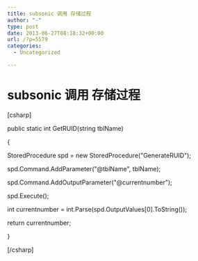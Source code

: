 ```yaml
---
title: subsonic 调用 存储过程
author: "-"
type: post
date: 2013-06-27T08:18:32+00:00
url: /?p=5579
categories:
  - Uncategorized

---
```

# subsonic 调用 存储过程
[csharp]
  
public static int GetRUID(string tblName)
  
{
  
StoredProcedure spd = new StoredProcedure("GenerateRUID");
  
spd.Command.AddParameter("@tblName", tblName);
  
spd.Command.AddOutputParameter("@currentnumber");
  
spd.Execute();
  
int currentnumber = int.Parse(spd.OutputValues[0].ToString());
  
return currentnumber;
  
}
  
[/csharp]